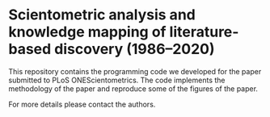 # Scientometric analysis and knowledge mapping of literature-based discovery (1986–2020)

This repository contains the programming code we developed for the paper
submitted to PLoS ONEScientometrics. The code implements the methodology of
the paper and reproduce some of the figures of the paper.

For more details please contact the authors.
